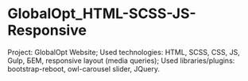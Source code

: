 # GlobalOpt_HTML-SCSS-JS-Responsive

Project: GlobalOpt Website;
Used technologies: HTML, SCSS, CSS, JS, Gulp, БЕМ, responsive layout (media queries);
Used libraries/plugins: bootstrap-reboot, owl-carousel slider, JQuery.
